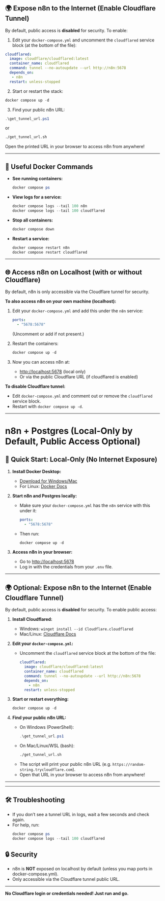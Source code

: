 #
## 🌍 Expose n8n to the Internet (Enable Cloudflare Tunnel)

By default, public access is **disabled** for security. To enable:

1. Edit your `docker-compose.yml` and uncomment the `cloudflared` service block (at the bottom of the file):
  ```yaml
  cloudflared:
    image: cloudflare/cloudflared:latest
    container_name: cloudflared
    command: tunnel --no-autoupdate --url http://n8n:5678
    depends_on:
     - n8n
    restart: unless-stopped
  ```
2. Start or restart the stack:
  ```powershell
  docker compose up -d
  ```
3. Find your public n8n URL:
  ```powershell
  .\get_tunnel_url.ps1
  ```
  or
  ```bash
  ./get_tunnel_url.sh
  ```
  Open the printed URL in your browser to access n8n from anywhere!

---


## 🐳 Useful Docker Commands

- **See running containers:**
  ```powershell
  docker compose ps
  ```
- **View logs for a service:**
  ```powershell
  docker compose logs --tail 100 n8n
  docker compose logs --tail 100 cloudflared
  ```
- **Stop all containers:**
  ```powershell
  docker compose down
  ```
- **Restart a service:**
  ```powershell
  docker compose restart n8n
  docker compose restart cloudflared
  ```

---

## 🌐 Access n8n on Localhost (with or without Cloudflare)

By default, n8n is only accessible via the Cloudflare tunnel for security.

**To also access n8n on your own machine (localhost):**

1. Edit your `docker-compose.yml` and add this under the `n8n` service:
   ```yaml
   ports:
     - "5678:5678"
   ```
   (Uncomment or add if not present.)

2. Restart the containers:
   ```powershell
   docker compose up -d
   ```

3. Now you can access n8n at:
   - [http://localhost:5678](http://localhost:5678) (local only)
   - Or via the public Cloudflare URL (if cloudflared is enabled)

**To disable Cloudflare tunnel:**
- Edit `docker-compose.yml` and comment out or remove the `cloudflared` service block.
- Restart with `docker compose up -d`.

---


# n8n + Postgres (Local-Only by Default, Public Access Optional)

## 🚦 Quick Start: Local-Only (No Internet Exposure)

1. **Install Docker Desktop:**
   - [Download for Windows/Mac](https://www.docker.com/products/docker-desktop/)
   - For Linux: [Docker Docs](https://docs.docker.com/engine/install/)

2. **Start n8n and Postgres locally:**
   - Make sure your `docker-compose.yml` has the `n8n` service with this under it:
     ```yaml
     ports:
       - "5678:5678"
     ```
   - Then run:
     ```powershell
     docker compose up -d
     ```

3. **Access n8n in your browser:**
   - Go to [http://localhost:5678](http://localhost:5678)
   - Log in with the credentials from your `.env` file.

---

## 🌍 Optional: Expose n8n to the Internet (Enable Cloudflare Tunnel)

By default, public access is **disabled** for security. To enable public access:

1. **Install Cloudflared:**
   - Windows: `winget install --id Cloudflare.cloudflared`
   - Mac/Linux: [Cloudflare Docs](https://developers.cloudflare.com/cloudflare-one/connections/connect-apps/install-and-setup/installation/)

2. **Edit your `docker-compose.yml`:**
   - Uncomment the `cloudflared` service block at the bottom of the file:
     ```yaml
     cloudflared:
       image: cloudflare/cloudflared:latest
       container_name: cloudflared
       command: tunnel --no-autoupdate --url http://n8n:5678
       depends_on:
         - n8n
       restart: unless-stopped
     ```

3. **Start or restart everything:**
   ```powershell
   docker compose up -d
   ```

4. **Find your public n8n URL:**
   - On Windows (PowerShell):
     ```powershell
     .\get_tunnel_url.ps1
     ```
   - On Mac/Linux/WSL (bash):
     ```bash
     ./get_tunnel_url.sh
     ```
   - The script will print your public n8n URL (e.g. `https://random-string.trycloudflare.com`).
   - Open that URL in your browser to access n8n from anywhere!

---

---

## 🛠️ Troubleshooting

- If you don’t see a tunnel URL in logs, wait a few seconds and check again.
- For help, run:
  ```powershell
  docker compose ps
  docker compose logs --tail 100 cloudflared
  ```

## 🔒 Security

- n8n is **NOT** exposed on localhost by default (unless you map ports in docker-compose.yml).
- Only accessible via the Cloudflare tunnel public URL.

---

**No Cloudflare login or credentials needed! Just run and go.**
